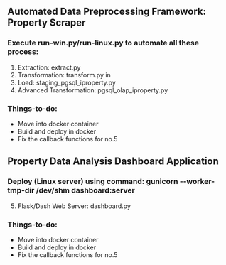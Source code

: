 ## Automated Data Preprocessing Framework: Property Scraper
### Execute run-win.py/run-linux.py to automate all these process:
1. Extraction: extract.py 
2. Transformation: transform.py in 
3. Load: staging_pgsql_iproperty.py 
4. Advanced Transformation: pgsql_olap_iproperty.py

### Things-to-do:
- Move into docker container
- Build and deploy in docker
- Fix the callback functions for no.5



## Property Data Analysis Dashboard Application
### Deploy (Linux server) using command: gunicorn --worker-tmp-dir /dev/shm dashboard:server
5. Flask/Dash Web Server: dashboard.py

### Things-to-do:
- Move into docker container
- Build and deploy in docker
- Fix the callback functions for no.5